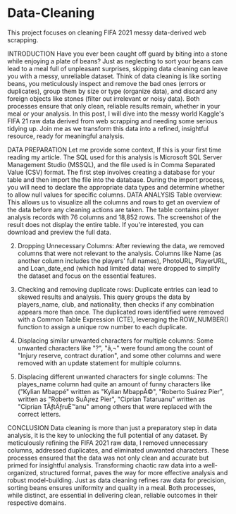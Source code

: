 # Data-Cleaning
This project focuses on cleaning FIFA 2021 messy data-derived web scrapping.



INTRODUCTION
Have you ever been caught off guard by biting into a stone while enjoying a plate of beans?
Just as neglecting to sort your beans can lead to a meal full of unpleasant surprises, skipping data cleaning can leave you with a messy, unreliable dataset. Think of data cleaning is like sorting beans, you meticulously inspect and remove the bad ones (errors or duplicates), group them by size or type (organize data), and discard any foreign objects like stones (filter out irrelevant or noisy data). Both processes ensure that only clean, reliable results remain, whether in your meal or your analysis.
In this post, I will dive into the messy world Kaggle's FIFA 21 raw data derived from web scrapping and needing some serious tidying up. Join me as we transform this data into a refined, insightful resource, ready for meaningful analysis.

DATA PREPARATION
Let me provide some context, If this is your first time reading my article. The SQL used for this analysis is Microsoft SQL Server Management Studio (MSSQL), and the file used is in Comma Separated Value (CSV) format. The first step involves creating a database for your table and then import the file into the database. During the import process, you will need to declare the appropriate data types and determine whether to allow null values for specific columns.
DATA ANALYSIS
Table overview: This allows us to visualize all the columns and rows to get an overview of the data before any cleaning actions are taken. The table contains player analysis records with 76 columns and 18,852 rows. The screenshot of the result does not display the entire table. If you're interested, you can download and preview the full data.


2. Dropping Unnecessary Columns: After reviewing the data, we removed columns that were not relevant to the analysis. Columns like Name (as another column includes the players' full names), PhotoURL, PlayerURL, and Loan_date_end (which had limited data) were dropped to simplify the dataset and focus on the essential features.

3. Checking and removing duplicate rows: Duplicate entries can lead to skewed results and analysis. This query groups the data by players_name, club, and nationality, then checks if any combination appears more than once. The duplicated rows identified were removed with a Common Table Expression (CTE), leveraging the ROW_NUMBER() function to assign a unique row number to each duplicate.


4. Displacing similar unwanted characters for multiple columns: Some unwanted characters like "?", "â‚¬" were found among the count of "Injury reserve, contract duration", and some other columns and were removed with an update statement for multiple columns.

5. Displacing different unwanted characters for single columns: The playes_name column had quite an amount of funny characters like ("Kylian Mbappé" written as "Kylian MbappÃ©", "Roberto Suárez Pier", written as "Roberto SuÃ¡rez Pier", "Ciprian Tataruanu" written as "Ciprian TÄƒtÄƒruÈ™anu" among others that were replaced with the correct letters.


CONCLUSION
Data cleaning is more than just a preparatory step in data analysis, it is the key to unlocking the full potential of any dataset. By meticulously refining the FIFA 2021 raw data, I removed unnecessary columns, addressed duplicates, and eliminated unwanted characters. These processes ensured that the data was not only clean and accurate but primed for insightful analysis. Transforming chaotic raw data into a well-organized, structured format, paves the way for more effective analysis and robust model-building.
Just as data cleaning refines raw data for precision, sorting beans ensures uniformity and quality in a meal. Both processes, while distinct, are essential in delivering clean, reliable outcomes in their respective domains.
